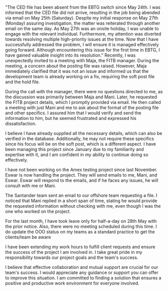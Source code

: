 "The CED file has been absent from the EBTG switch since May 24th. I was informed that the CED file did not arrive, resulting in the job being abended via email on May 25th (Saturday). Despite my initial response on May 27th (Monday) assuring investigation, the matter was reiterated through another email on the same day. As May 27th was an onsite holiday, I was unable to engage with the relevant individual. Furthermore, my attention was diverted towards resolving multiple high-priority issues at the time. Now that I have successfully addressed the problem, I will ensure it is managed effectively going forward. Although encountering this issue for the first time in EBTG, I have gained valuable insight into its resolution."
Recently, I was unexpectedly invited to a meeting with Maja, the FITB manager. During the meeting, a concern about the posting file was raised. However, Maja immediately clarified that it was not an issue and informed us that the development team is already working on a fix, requiring the soft post file and the hold file.

During the call with the manager, there were no questions directed to me, as the discussion was primarily between Maja and Mani. Later, he requested the FITB project details, which I promptly provided via email. He then called a meeting with just Mani and me to ask about the format of the posting file and other specifics. I assured him that I would verify and send the information to him, but he seemed frustrated and expressed his dissatisfaction.

I believe I have already supplied all the necessary details, which can also be verified in the database. Additionally, he may not require these specifics since his focus will be on the soft post, which is a different aspect. I have been managing this project since January due to my familiarity and expertise with it, and I am confident in my ability to continue doing so effectively.


I have not been working on the Amex testing project since last November. Eswar is now handling the project. They will send emails to me, Mani, and Eswar. Eswar will respond to the emails, and if he faces any issues, he will consult with me or Mani.


The Santander team sent an email to our offshore team requesting a file. I noticed that Mani replied in a short span of time, stating he would provide the requested information without checking with me, even though I was the one who worked on the project.

For the last month, I have took leave only for half-a-day on 28th May with the prior notice. Also, there were no meeting scheduled during this time. 
I do update the OOO status on my teams as a standard practice to get the clients/team be aware 

I have been extending my work hours to fulfill client requests and ensure the success of the project I am involved in. I take great pride in my responsibility towards our project goals and the team's success.

I believe that effective collaboration and mutual support are crucial for our team's success. I would appreciate any guidance or support you can offer to improve this situation. I am committed to finding a solution that ensures a positive and productive work environment for everyone involved.


